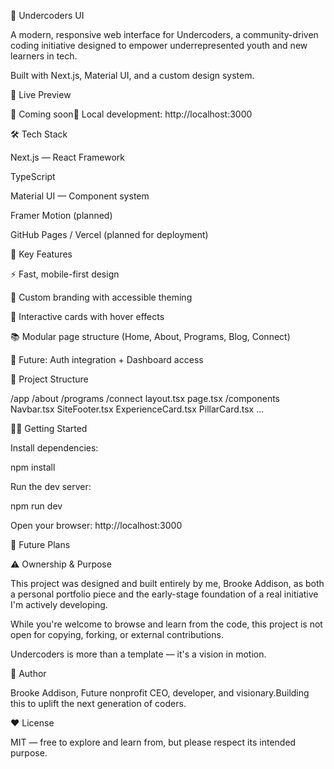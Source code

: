 👀 Undercoders UI

A modern, responsive web interface for Undercoders, a community-driven coding initiative designed to empower underrepresented youth and new learners in tech.

Built with Next.js, Material UI, and a custom design system.

🚀 Live Preview

📍 Coming soon🔪 Local development: http://localhost:3000

🛠️ Tech Stack

Next.js — React Framework

TypeScript

Material UI — Component system

Framer Motion (planned)

GitHub Pages / Vercel (planned for deployment)

🌟 Key Features

⚡️ Fast, mobile-first design

🎨 Custom branding with accessible theming

💬 Interactive cards with hover effects

📚 Modular page structure (Home, About, Programs, Blog, Connect)

🔐 Future: Auth integration + Dashboard access

📂 Project Structure

/app
  /about
  /programs
  /connect
  layout.tsx
  page.tsx
/components
  Navbar.tsx
  SiteFooter.tsx
  ExperienceCard.tsx
  PillarCard.tsx
  ...

👨‍💻 Getting Started

Install dependencies:

npm install

Run the dev server:

npm run dev

Open your browser: http://localhost:3000

📝 Future Plans



⚠️ Ownership & Purpose

This project was designed and built entirely by me, Brooke Addison, as both a personal portfolio piece and the early-stage foundation of a real initiative I'm actively developing.

While you're welcome to browse and learn from the code, this project is not open for copying, forking, or external contributions.

Undercoders is more than a template — it's a vision in motion.

👤 Author

Brooke Addison, Future nonprofit CEO, developer, and visionary.Building this to uplift the next generation of coders.

❤️ License

MIT — free to explore and learn from, but please respect its intended purpose.

